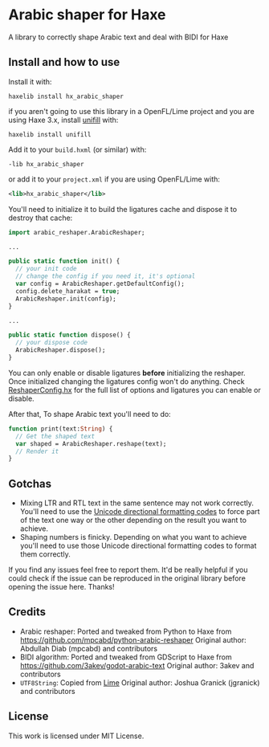# Arabic shaper for Haxe

A library to correctly shape Arabic text and deal with BIDI for Haxe

## Install and how to use
Install it with:
```
haxelib install hx_arabic_shaper
```

if you aren't going to use this library in a OpenFL/Lime project and you are using Haxe 3.x, install [unifill](https://github.com/mandel59/unifill) with:
```
haxelib install unifill
```

Add it to your `build.hxml` (or similar) with:
```hxml
-lib hx_arabic_shaper
```

or add it to your `project.xml` if you are using OpenFL/Lime with:
```xml
<lib>hx_arabic_shaper</lib>
```

You'll need to initialize it to build the ligatures cache and dispose it to destroy that cache:
```haxe
import arabic_reshaper.ArabicReshaper;

...

public static function init() {
  // your init code
  // change the config if you need it, it's optional
  var config = ArabicReshaper.getDefaultConfig();
  config.delete_harakat = true;
  ArabicReshaper.init(config);
}

...

public static function dispose() {
  // your dispose code
  ArabicReshaper.dispose();
}
```

You can only enable or disable ligatures **before** initializing the reshaper. Once initialized changing the ligatures config won't do anything. Check [ReshaperConfig.hx](src/hx_arabic_shaper/ReshaperConfig.hx) for the full list of options and ligatures you can enable or disable.

After that, To shape Arabic text you'll need to do:
```haxe
function print(text:String) {
  // Get the shaped text
  var shaped = ArabicReshaper.reshape(text);
  // Render it
}
```

## Gotchas
- Mixing LTR and RTL text in the same sentence may not work correctly. You'll need to use the [Unicode directional formatting codes](https://www.unicode.org/reports/tr9/#Directional_Formatting_Codes) to force part of the text one way or the other depending on the result you want to achieve.
- Shaping numbers is finicky. Depending on what you want to achieve you'll need to use those Unicode directional formatting codes to format them correctly.

If you find any issues feel free to report them. It'd be really helpful if you could check if the issue can be reproduced in the original library before opening the issue here. Thanks!

## Credits
- Arabic reshaper: Ported and tweaked from Python to Haxe from https://github.com/mpcabd/python-arabic-reshaper Original author: Abdullah Diab (mpcabd) and contributors
- BIDI algorithm: Ported and tweaked from GDScript to Haxe from https://github.com/3akev/godot-arabic-text Original author: 3akev and contributors
- `UTF8String`: Copied from [Lime](https://github.com/haxelime/lime) Original author: Joshua Granick (jgranick) and contributors

## License

This work is licensed under MIT License.